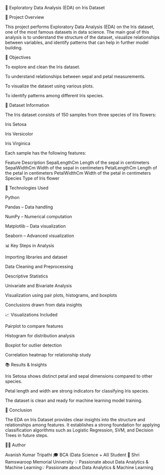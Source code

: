 🌸 Exploratory Data Analysis (EDA) on Iris Dataset


📘 Project Overview

This project performs Exploratory Data Analysis (EDA) on the Iris dataset, one of the most famous datasets in data science.
The main goal of this analysis is to understand the structure of the dataset, visualize relationships between variables, and identify patterns that can help in further model building.

🧠 Objectives

To explore and clean the Iris dataset.

To understand relationships between sepal and petal measurements.

To visualize the dataset using various plots.

To identify patterns among different Iris species.

🧾 Dataset Information

The Iris dataset consists of 150 samples from three species of Iris flowers:

Iris Setosa

Iris Versicolor

Iris Virginica

Each sample has the following features:

Feature	Description
SepalLengthCm	Length of the sepal in centimeters
SepalWidthCm	Width of the sepal in centimeters
PetalLengthCm	Length of the petal in centimeters
PetalWidthCm	Width of the petal in centimeters
Species	Type of Iris flower


🧰 Technologies Used

Python

Pandas – Data handling

NumPy – Numerical computation

Matplotlib – Data visualization

Seaborn – Advanced visualization

📊 Key Steps in Analysis

Importing libraries and dataset

Data Cleaning and Preprocessing

Descriptive Statistics

Univariate and Bivariate Analysis

Visualization using pair plots, histograms, and boxplots

Conclusions drawn from data insights

📈 Visualizations Included

Pairplot to compare features

Histogram for distribution analysis

Boxplot for outlier detection

Correlation heatmap for relationship study

📚 Results & Insights

Iris Setosa shows distinct petal and sepal dimensions compared to other species.

Petal length and width are strong indicators for classifying Iris species.

The dataset is clean and ready for machine learning model training.

🧩 Conclusion

The EDA on Iris Dataset provides clear insights into the structure and relationships among features.
It establishes a strong foundation for applying classification algorithms such as Logistic Regression, SVM, and Decision Trees in future steps.

👨‍💻 Author

   Avanish Kumar Tripathi
🎓 BCA (Data Science + AI) Student
📍 Shri Ramswaroop Memorial University
💡 Passionate about Data Analytics & Machine Learning💡 Passionate about Data Analytics & Machine Learning
